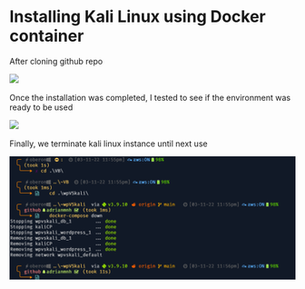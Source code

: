 # Installing Kali Linux using Docker container

After cloning github repo

![](s1.gif)

Once the installation was completed, I tested to see if the environment was ready to be used

![](s2.gif)

Finally, we terminate kali linux instance until next use

![](3.png)